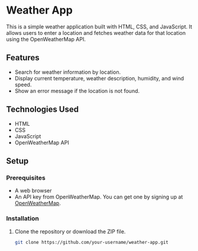 # Weather App

This is a simple weather application built with HTML, CSS, and JavaScript. It allows users to enter a location and fetches weather data for that location using the OpenWeatherMap API.

## Features

- Search for weather information by location.
- Display current temperature, weather description, humidity, and wind speed.
- Show an error message if the location is not found.

## Technologies Used

- HTML
- CSS
- JavaScript
- OpenWeatherMap API

## Setup

### Prerequisites

- A web browser
- An API key from OpenWeatherMap. You can get one by signing up at [OpenWeatherMap](https://openweathermap.org/).

### Installation

1. Clone the repository or download the ZIP file.

   ```bash
   git clone https://github.com/your-username/weather-app.git
